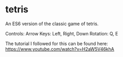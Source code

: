 # tetris
An ES6 version of the classic game of tetris.

Controls: 
    Arrow Keys: Left, Right, Down
    Rotation: Q, E
    
The tutorial I followed for this can be found here:
https://www.youtube.com/watch?v=H2aW5V46khA